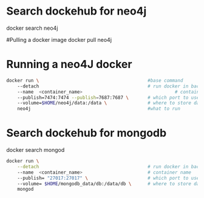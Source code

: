 # Search dockehub for neo4j
 docker search neo4j

#Pulling a docker image
docker pull neo4j

# Running a neo4J docker
```` bash
docker run \                                        #base command
    --detach                                        # run docker in background
    --name  <container_name>                                  # container name
    --publish=7474:7474 --publish=7687:7687 \       # which port to use <choice>:<default>
    --volume=$HOME/neo4j/data:/data \               # where to store data
    neo4j                                           #what to run
````

# Search dockehub for mongodb
 docker search mongod


```` bash
docker run \
    --detach                                        # run docker in background
    --name  <container_name>                        # container name
    --publish= "27017:27017" \                      # which port to use <choice>:<default>
    --volume= $HOME/mongodb_data/db:/data/db \      # where to store data
    mongod
````


